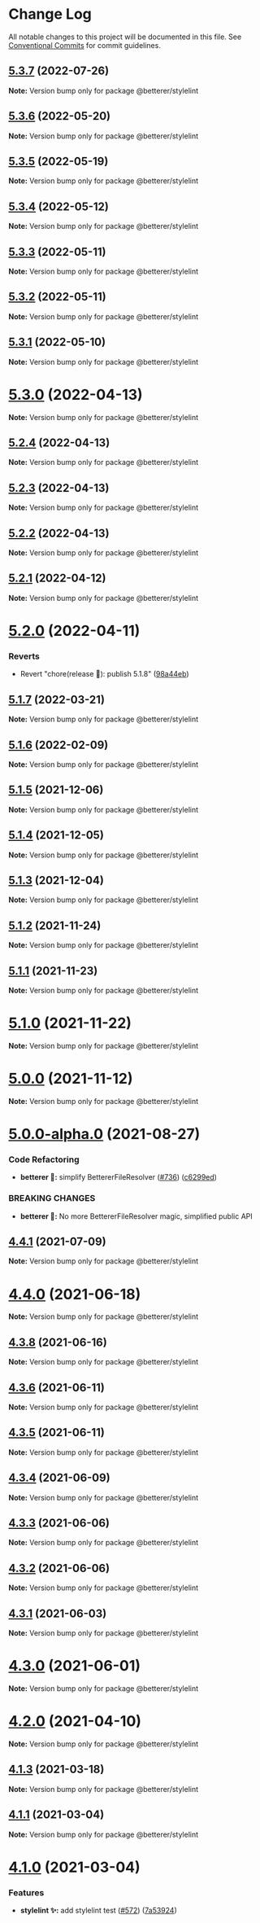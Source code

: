 # Change Log

All notable changes to this project will be documented in this file.
See [Conventional Commits](https://conventionalcommits.org) for commit guidelines.

## [5.3.7](https://github.com/phenomnomnominal/betterer/compare/v5.3.6...v5.3.7) (2022-07-26)

**Note:** Version bump only for package @betterer/stylelint





## [5.3.6](https://github.com/phenomnomnominal/betterer/compare/v5.3.5...v5.3.6) (2022-05-20)

**Note:** Version bump only for package @betterer/stylelint





## [5.3.5](https://github.com/phenomnomnominal/betterer/compare/v5.3.4...v5.3.5) (2022-05-19)

**Note:** Version bump only for package @betterer/stylelint





## [5.3.4](https://github.com/phenomnomnominal/betterer/compare/v5.3.3...v5.3.4) (2022-05-12)

**Note:** Version bump only for package @betterer/stylelint





## [5.3.3](https://github.com/phenomnomnominal/betterer/compare/v5.3.2...v5.3.3) (2022-05-11)

**Note:** Version bump only for package @betterer/stylelint





## [5.3.2](https://github.com/phenomnomnominal/betterer/compare/v5.3.1...v5.3.2) (2022-05-11)

**Note:** Version bump only for package @betterer/stylelint





## [5.3.1](https://github.com/phenomnomnominal/betterer/compare/v5.3.0...v5.3.1) (2022-05-10)

**Note:** Version bump only for package @betterer/stylelint





# [5.3.0](https://github.com/phenomnomnominal/betterer/compare/v5.2.4...v5.3.0) (2022-04-13)

**Note:** Version bump only for package @betterer/stylelint





## [5.2.4](https://github.com/phenomnomnominal/betterer/compare/v5.2.3...v5.2.4) (2022-04-13)

**Note:** Version bump only for package @betterer/stylelint





## [5.2.3](https://github.com/phenomnomnominal/betterer/compare/v5.2.2...v5.2.3) (2022-04-13)

**Note:** Version bump only for package @betterer/stylelint





## [5.2.2](https://github.com/phenomnomnominal/betterer/compare/v5.2.1...v5.2.2) (2022-04-13)

**Note:** Version bump only for package @betterer/stylelint





## [5.2.1](https://github.com/phenomnomnominal/betterer/compare/v5.2.0...v5.2.1) (2022-04-12)

**Note:** Version bump only for package @betterer/stylelint





# [5.2.0](https://github.com/phenomnomnominal/betterer/compare/v5.1.8...v5.2.0) (2022-04-11)


### Reverts

* Revert "chore(release 🔖): publish 5.1.8" ([98a44eb](https://github.com/phenomnomnominal/betterer/commit/98a44ebf5cbf47cd2717e093c1da3714b26afb0b))





## [5.1.7](https://github.com/phenomnomnominal/betterer/compare/v5.1.6...v5.1.7) (2022-03-21)

**Note:** Version bump only for package @betterer/stylelint





## [5.1.6](https://github.com/phenomnomnominal/betterer/compare/v5.1.5...v5.1.6) (2022-02-09)

**Note:** Version bump only for package @betterer/stylelint





## [5.1.5](https://github.com/phenomnomnominal/betterer/compare/v5.1.4...v5.1.5) (2021-12-06)

**Note:** Version bump only for package @betterer/stylelint





## [5.1.4](https://github.com/phenomnomnominal/betterer/compare/v5.1.3...v5.1.4) (2021-12-05)

**Note:** Version bump only for package @betterer/stylelint





## [5.1.3](https://github.com/phenomnomnominal/betterer/compare/v5.1.2...v5.1.3) (2021-12-04)

**Note:** Version bump only for package @betterer/stylelint





## [5.1.2](https://github.com/phenomnomnominal/betterer/compare/v5.1.1...v5.1.2) (2021-11-24)

**Note:** Version bump only for package @betterer/stylelint





## [5.1.1](https://github.com/phenomnomnominal/betterer/compare/v5.1.0...v5.1.1) (2021-11-23)

**Note:** Version bump only for package @betterer/stylelint





# [5.1.0](https://github.com/phenomnomnominal/betterer/compare/v5.0.0...v5.1.0) (2021-11-22)

**Note:** Version bump only for package @betterer/stylelint





# [5.0.0](https://github.com/phenomnomnominal/betterer/compare/v4.4.1...v5.0.0) (2021-11-12)

**Note:** Version bump only for package @betterer/stylelint





# [5.0.0-alpha.0](https://github.com/phenomnomnominal/betterer/compare/v4.4.1...v5.0.0-alpha.0) (2021-08-27)


### Code Refactoring

* **betterer 🔧:** simplify BettererFileResolver ([#736](https://github.com/phenomnomnominal/betterer/issues/736)) ([c6299ed](https://github.com/phenomnomnominal/betterer/commit/c6299ed6912e51ffc025464d3b44daa1c87a8a0f))


### BREAKING CHANGES

* **betterer 🔧:** No more BettererFileResolver magic, simplified public API





## [4.4.1](https://github.com/phenomnomnominal/betterer/compare/v4.4.0...v4.4.1) (2021-07-09)

**Note:** Version bump only for package @betterer/stylelint





# [4.4.0](https://github.com/phenomnomnominal/betterer/compare/v4.3.8...v4.4.0) (2021-06-18)

**Note:** Version bump only for package @betterer/stylelint





## [4.3.8](https://github.com/phenomnomnominal/betterer/compare/v4.3.7...v4.3.8) (2021-06-16)

**Note:** Version bump only for package @betterer/stylelint





## [4.3.6](https://github.com/phenomnomnominal/betterer/compare/v4.3.5...v4.3.6) (2021-06-11)

**Note:** Version bump only for package @betterer/stylelint





## [4.3.5](https://github.com/phenomnomnominal/betterer/compare/v4.3.4...v4.3.5) (2021-06-11)

**Note:** Version bump only for package @betterer/stylelint





## [4.3.4](https://github.com/phenomnomnominal/betterer/compare/v4.3.3...v4.3.4) (2021-06-09)

**Note:** Version bump only for package @betterer/stylelint





## [4.3.3](https://github.com/phenomnomnominal/betterer/compare/v4.3.2...v4.3.3) (2021-06-06)

**Note:** Version bump only for package @betterer/stylelint





## [4.3.2](https://github.com/phenomnomnominal/betterer/compare/v4.3.1...v4.3.2) (2021-06-06)

**Note:** Version bump only for package @betterer/stylelint





## [4.3.1](https://github.com/phenomnomnominal/betterer/compare/v4.3.0...v4.3.1) (2021-06-03)

**Note:** Version bump only for package @betterer/stylelint





# [4.3.0](https://github.com/phenomnomnominal/betterer/compare/v4.2.0...v4.3.0) (2021-06-01)

**Note:** Version bump only for package @betterer/stylelint





# [4.2.0](https://github.com/phenomnomnominal/betterer/compare/v4.1.4...v4.2.0) (2021-04-10)

**Note:** Version bump only for package @betterer/stylelint





## [4.1.3](https://github.com/phenomnomnominal/betterer/compare/v4.1.2...v4.1.3) (2021-03-18)

**Note:** Version bump only for package @betterer/stylelint





## [4.1.1](https://github.com/phenomnomnominal/betterer/compare/v4.1.0...v4.1.1) (2021-03-04)

**Note:** Version bump only for package @betterer/stylelint





# [4.1.0](https://github.com/phenomnomnominal/betterer/compare/v4.0.1...v4.1.0) (2021-03-04)


### Features

* **stylelint ✨:** add stylelint test ([#572](https://github.com/phenomnomnominal/betterer/issues/572)) ([7a53924](https://github.com/phenomnomnominal/betterer/commit/7a53924168ef96e69f0a9a285b91dbc16b58b867))
